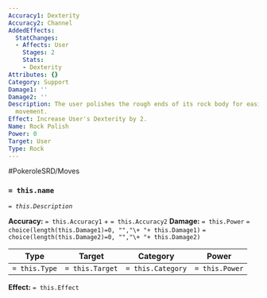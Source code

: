 ```yaml
---
Accuracy1: Dexterity
Accuracy2: Channel
AddedEffects:
  StatChanges:
  - Affects: User
    Stages: 2
    Stats:
    - Dexterity
Attributes: {}
Category: Support
Damage1: ''
Damage2: ''
Description: The user polishes the rough ends of its rock body for easier and faster
  movement.
Effect: Increase User's Dexterity by 2.
Name: Rock Polish
Power: 0
Target: User
Type: Rock
---
```


#PokeroleSRD/Moves

### `= this.name` 
*`= this.Description`*

**Accuracy:** `= this.Accuracy1` + `= this.Accuracy2`
**Damage:** `= this.Power` `= choice(length(this.Damage1)=0, "","\+ "+ this.Damage1)` `= choice(length(this.Damage2)=0, "","\+ "+ this.Damage2)`

| Type          | Target          | Category          | Power          |
| ------------- | --------------- | ----------------  | -------------- |
| `= this.Type` | `= this.Target` | `= this.Category` | `= this.Power` | 

**Effect:** `= this.Effect`